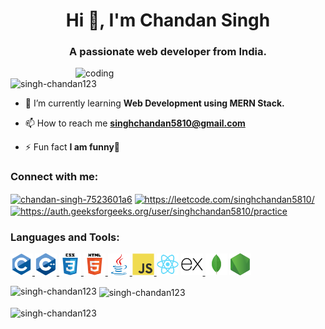 <h1 align="center">Hi 👋, I'm Chandan Singh</h1>
<h3 align="center">A passionate web developer from India.</h3>
<img align="right" alt="coding" width="400" src="https://cdn.dribbble.com/users/1162077/screenshots/3848914/programmer.gif" >

<p align="left"> <img src="https://komarev.com/ghpvc/?username=singh-chandan123&label=Profile%20views&color=0e75b6&style=flat" alt="singh-chandan123" /> </p>

- 🌱 I’m currently learning **Web Development using MERN Stack.**

- 📫 How to reach me **singhchandan5810@gmail.com**

- ⚡ Fun fact **I am funny🤣**

<h3 align="left">Connect with me:</h3>
<p align="left">
<a href="https://linkedin.com/in/chandan-singh-7523601a6" target="blank"><img align="center" src="https://raw.githubusercontent.com/rahuldkjain/github-profile-readme-generator/master/src/images/icons/Social/linked-in-alt.svg" alt="chandan-singh-7523601a6" height="30" width="40" /></a>
<a href="https://www.leetcode.com/https://leetcode.com/singhchandan5810/" target="blank"><img align="center" src="https://raw.githubusercontent.com/rahuldkjain/github-profile-readme-generator/master/src/images/icons/Social/leet-code.svg" alt="https://leetcode.com/singhchandan5810/" height="30" width="40" /></a>
<a href="https://auth.geeksforgeeks.org/user/https://auth.geeksforgeeks.org/user/singhchandan5810/practice" target="blank"><img align="center" src="https://raw.githubusercontent.com/rahuldkjain/github-profile-readme-generator/master/src/images/icons/Social/geeks-for-geeks.svg" alt="https://auth.geeksforgeeks.org/user/singhchandan5810/practice" height="30" width="40" /></a>
</p>

<h3 align="left">Languages and Tools:</h3>
<p align="left"> <a href="https://www.cprogramming.com/" target="_blank" rel="noreferrer"> <img src="https://raw.githubusercontent.com/devicons/devicon/master/icons/c/c-original.svg" alt="c" width="35" height="35"/> </a> <a href="https://www.w3schools.com/cpp/" target="_blank" rel="noreferrer"> <img src="https://raw.githubusercontent.com/devicons/devicon/master/icons/cplusplus/cplusplus-original.svg" alt="cplusplus" width="35" height="35"/> </a> <a href="https://www.w3schools.com/css/" target="_blank" rel="noreferrer"> <img src="https://raw.githubusercontent.com/devicons/devicon/master/icons/css3/css3-original-wordmark.svg" alt="css3" width="35" height="35"/> </a> <a href="https://www.w3.org/html/" target="_blank" rel="noreferrer"> <img src="https://raw.githubusercontent.com/devicons/devicon/master/icons/html5/html5-original-wordmark.svg" alt="html5" width="35" height="35"/> </a> <a href="https://www.java.com" target="_blank" rel="noreferrer"> <img src="https://raw.githubusercontent.com/devicons/devicon/master/icons/java/java-original.svg" alt="java" width="35" height="35"/> </a>  <a href="https://developer.mozilla.org/en-US/docs/Web/JavaScript" target="_blank" rel="noreferrer"> <img src="https://raw.githubusercontent.com/devicons/devicon/master/icons/javascript/javascript-original.svg" alt="javascript" width="35" height="35"/> </a> <a href="https://developer.mozilla.org/en-US/docs/Web/React" target="_blank" rel="noreferrer"> <img src="https://raw.githubusercontent.com/devicons/devicon/master/icons/react/react-original.svg" alt="react" width="35" height="35"/><a/> <a href="https://developer.mozilla.org/en-US/docs/Web/express" target="_blank" rel="noreferrer"> <img src="https://raw.githubusercontent.com/devicons/devicon/master/icons/express/express-original.svg" alt="express" width="35" height="35"/> </a> <a href="https:/mongoDB/developer.mozilla.org/en-US/docs/Web/mongoDB" target="_blank" rel="noreferrer"> <img src="https://raw.githubusercontent.com/devicons/devicon/master/icons/mongodb/mongodb-original.svg" alt="mongodb" width="35" height="35"/><a/> <a href="https:/Node/developer.mozilla.org/en-US/docs/Web/Node" target="_blank" rel="noreferrer"> <img src="https://raw.githubusercontent.com/devicons/devicon/master/icons/nodejs/nodejs-original.svg" alt="nodejs" width="35" height="35"/><a/> </p>

<p><img align="left" src="https://github-readme-stats.vercel.app/api/top-langs?username=singh-chandan123&show_icons=true&locale=en&layout=compact" alt="singh-chandan123" /></p>

<p>&nbsp;<img align="center" src="https://github-readme-stats.vercel.app/api?username=singh-chandan123&show_icons=true&locale=en" alt="singh-chandan123" /></p>

<p><img align="center" src="https://github-readme-streak-stats.herokuapp.com/?user=singh-chandan123&" alt="singh-chandan123" /></p>


